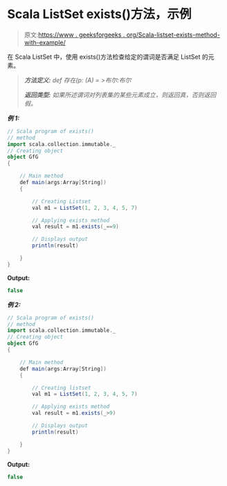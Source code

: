 # Scala ListSet exists()方法，示例

> 原文:[https://www . geeksforgeeks . org/Scala-listset-exists-method-with-example/](https://www.geeksforgeeks.org/scala-listset-exists-method-with-example/)

在 Scala ListSet 中，使用 exists()方法检查给定的谓词是否满足 ListSet 的元素。

> ***方法定义:*** *def 存在(p: (A) = >布尔:布尔*
> 
> ***返回类型:*** *如果所述谓词对列表集的某些元素成立，则返回真，否则返回假。*

***例 1:***

```scala
// Scala program of exists() 
// method 
import scala.collection.immutable._
// Creating object 
object GfG 
{ 

    // Main method 
    def main(args:Array[String]) 
    { 

        // Creating Listset
        val m1 = ListSet(1, 2, 3, 4, 5, 7) 

        // Applying exists method 
        val result = m1.exists(_==9) 

        // Displays output 
        println(result) 

    } 
} 
```

**Output:**

```scala
false

```

***例 2:***

```scala
// Scala program of exists() 
// method 
import scala.collection.immutable._
// Creating object 
object GfG 
{ 

    // Main method 
    def main(args:Array[String]) 
    { 

        // Creating listset 
        val m1 = ListSet(1, 2, 3, 4, 5, 7) 

        // Applying exists method 
        val result = m1.exists(_>9) 

        // Displays output 
        println(result) 

    } 
} 
```

**Output:**

```scala
false

```